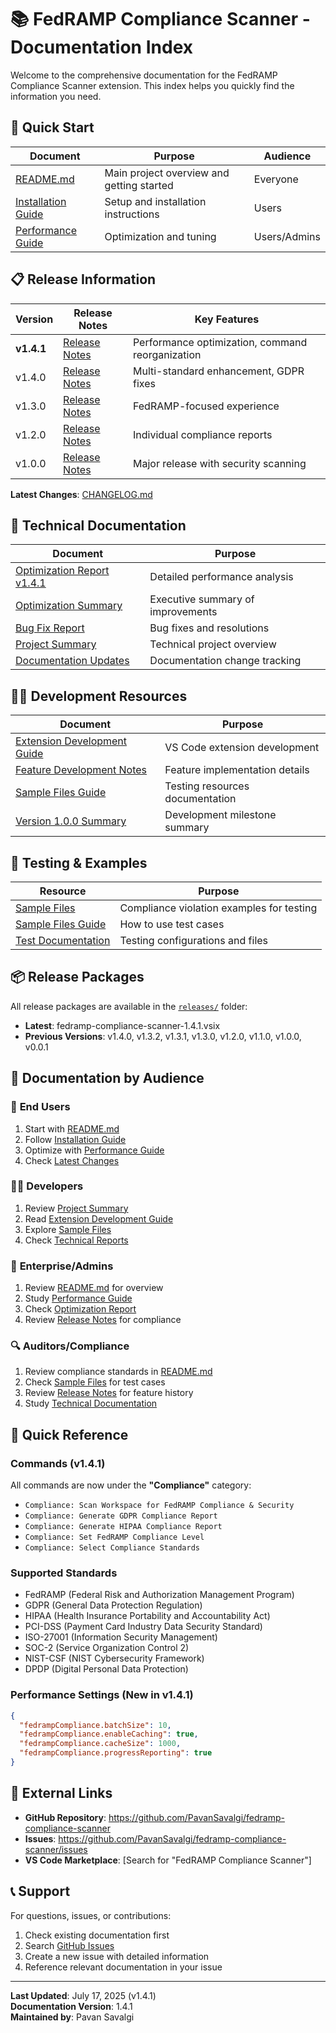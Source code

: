 # 📚 FedRAMP Compliance Scanner - Documentation Index

Welcome to the comprehensive documentation for the FedRAMP Compliance Scanner extension. This index helps you quickly find the information you need.

## 🚀 Quick Start

| Document | Purpose | Audience |
|----------|---------|----------|
| [README.md](README.md) | Main project overview and getting started | Everyone |
| [Installation Guide](docs/guides/INSTALLATION.md) | Setup and installation instructions | Users |
| [Performance Guide](docs/guides/PERFORMANCE_GUIDE.md) | Optimization and tuning | Users/Admins |

## 📋 Release Information

| Version | Release Notes | Key Features |
|---------|---------------|--------------|
| **v1.4.1** | [Release Notes](docs/releases/RELEASE_NOTES_v1.4.1.md) | Performance optimization, command reorganization |
| v1.4.0 | [Release Notes](docs/releases/RELEASE_NOTES_v1.4.0.md) | Multi-standard enhancement, GDPR fixes |
| v1.3.0 | [Release Notes](docs/releases/RELEASE_NOTES_v1.3.0.md) | FedRAMP-focused experience |
| v1.2.0 | [Release Notes](docs/releases/RELEASE_NOTES_v1.2.0.md) | Individual compliance reports |
| v1.0.0 | [Release Notes](docs/releases/RELEASE_NOTES_v1.0.0.md) | Major release with security scanning |

**Latest Changes**: [CHANGELOG.md](CHANGELOG.md)

## 🔧 Technical Documentation

| Document | Purpose |
|----------|---------|
| [Optimization Report v1.4.1](docs/technical/OPTIMIZATION_REPORT_v1.4.1.md) | Detailed performance analysis |
| [Optimization Summary](docs/technical/OPTIMIZATION_SUMMARY.md) | Executive summary of improvements |
| [Bug Fix Report](docs/technical/BUG_FIX_REPORT.md) | Bug fixes and resolutions |
| [Project Summary](docs/technical/PROJECT_SUMMARY.md) | Technical project overview |
| [Documentation Updates](docs/technical/DOCUMENTATION_UPDATE_SUMMARY.md) | Documentation change tracking |

## 👨‍💻 Development Resources

| Document | Purpose |
|----------|---------|
| [Extension Development Guide](docs/development/vsc-extension-quickstart.md) | VS Code extension development |
| [Feature Development Notes](docs/development/SEPARATE_REPORTING_FEATURE.md) | Feature implementation details |
| [Sample Files Guide](docs/development/SAMPLE_FILES_SUMMARY.md) | Testing resources documentation |
| [Version 1.0.0 Summary](docs/development/VERSION_1.0.0_SUMMARY.md) | Development milestone summary |

## 🧪 Testing & Examples

| Resource | Purpose |
|----------|---------|
| [Sample Files](samples/) | Compliance violation examples for testing |
| [Sample Files Guide](samples/SAMPLE_FILES_GUIDE.md) | How to use test cases |
| [Test Documentation](test/) | Testing configurations and files |

## 📦 Release Packages

All release packages are available in the [`releases/`](releases/) folder:

- **Latest**: fedramp-compliance-scanner-1.4.1.vsix
- **Previous Versions**: v1.4.0, v1.3.2, v1.3.1, v1.3.0, v1.2.0, v1.1.0, v1.0.0, v0.0.1

## 🎯 Documentation by Audience

### 👤 **End Users**
1. Start with [README.md](README.md)
2. Follow [Installation Guide](docs/guides/INSTALLATION.md)
3. Optimize with [Performance Guide](docs/guides/PERFORMANCE_GUIDE.md)
4. Check [Latest Changes](CHANGELOG.md)

### 👨‍💻 **Developers**
1. Review [Project Summary](docs/technical/PROJECT_SUMMARY.md)
2. Read [Extension Development Guide](docs/development/vsc-extension-quickstart.md)
3. Explore [Sample Files](samples/)
4. Check [Technical Reports](docs/technical/)

### 🏢 **Enterprise/Admins**
1. Review [README.md](README.md) for overview
2. Study [Performance Guide](docs/guides/PERFORMANCE_GUIDE.md)
3. Check [Optimization Report](docs/technical/OPTIMIZATION_REPORT_v1.4.1.md)
4. Review [Release Notes](docs/releases/) for compliance

### 🔍 **Auditors/Compliance**
1. Review compliance standards in [README.md](README.md)
2. Check [Sample Files](samples/) for test cases
3. Review [Release Notes](docs/releases/) for feature history
4. Study [Technical Documentation](docs/technical/)

## 📱 Quick Reference

### Commands (v1.4.1)
All commands are now under the **"Compliance"** category:
- `Compliance: Scan Workspace for FedRAMP Compliance & Security`
- `Compliance: Generate GDPR Compliance Report`
- `Compliance: Generate HIPAA Compliance Report`
- `Compliance: Set FedRAMP Compliance Level`
- `Compliance: Select Compliance Standards`

### Supported Standards
- FedRAMP (Federal Risk and Authorization Management Program)
- GDPR (General Data Protection Regulation)
- HIPAA (Health Insurance Portability and Accountability Act)
- PCI-DSS (Payment Card Industry Data Security Standard)
- ISO-27001 (Information Security Management)
- SOC-2 (Service Organization Control 2)
- NIST-CSF (NIST Cybersecurity Framework)
- DPDP (Digital Personal Data Protection)

### Performance Settings (New in v1.4.1)
```json
{
  "fedrampCompliance.batchSize": 10,
  "fedrampCompliance.enableCaching": true,
  "fedrampCompliance.cacheSize": 1000,
  "fedrampCompliance.progressReporting": true
}
```

## 🔗 External Links

- **GitHub Repository**: https://github.com/PavanSavalgi/fedramp-compliance-scanner
- **Issues**: https://github.com/PavanSavalgi/fedramp-compliance-scanner/issues
- **VS Code Marketplace**: [Search for "FedRAMP Compliance Scanner"]

## 📞 Support

For questions, issues, or contributions:
1. Check existing documentation first
2. Search [GitHub Issues](https://github.com/PavanSavalgi/fedramp-compliance-scanner/issues)
3. Create a new issue with detailed information
4. Reference relevant documentation in your issue

---

**Last Updated**: July 17, 2025 (v1.4.1)  
**Documentation Version**: 1.4.1  
**Maintained by**: Pavan Savalgi

